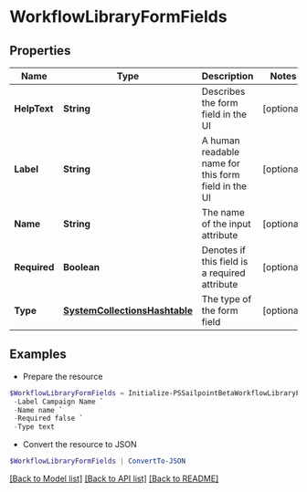 # WorkflowLibraryFormFields
## Properties

Name | Type | Description | Notes
------------ | ------------- | ------------- | -------------
**HelpText** | **String** | Describes the form field in the UI | [optional] 
**Label** | **String** | A human readable name for this form field in the UI | [optional] 
**Name** | **String** | The name of the input attribute | [optional] 
**Required** | **Boolean** | Denotes if this field is a required attribute | [optional] 
**Type** | [**SystemCollectionsHashtable**](.md) | The type of the form field | [optional] 

## Examples

- Prepare the resource
```powershell
$WorkflowLibraryFormFields = Initialize-PSSailpointBetaWorkflowLibraryFormFields  -HelpText The name to give to this certification campaign. `
 -Label Campaign Name `
 -Name name `
 -Required false `
 -Type text
```

- Convert the resource to JSON
```powershell
$WorkflowLibraryFormFields | ConvertTo-JSON
```

[[Back to Model list]](../README.md#documentation-for-models) [[Back to API list]](../README.md#documentation-for-api-endpoints) [[Back to README]](../README.md)


